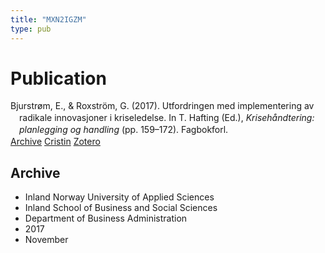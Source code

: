 ```yaml
---
title: "MXN2IGZM"
type: pub
---
```

<h1>Publication</h1>
<article id="csl-bib-container-MXN2IGZM" class="csl-bib-container">
  <div class="csl-bib-body" style="line-height: 1.35; padding-left: 1em; text-indent:-1em;">
  <div class="csl-entry">Bjurstr&#xF8;m, E., &amp; Roxstr&#xF6;m, G. (2017). Utfordringen med implementering av radikale innovasjoner i kriseledelse. In T. Hafting (Ed.), <i>Kriseh&#xE5;ndtering: planlegging og handling</i> (pp. 159&#x2013;172). Fagbokforl.</div>
</div>
  <div class="csl-bib-buttons">
    <a href="#taxonomy-article-MXN2IGZM" class="csl-bib-button">Archive</a>
    <a href alt="Cristin URL" class="csl-bib-button">Cristin</a>
    <a href alt="Zotero URL" class="csl-bib-button">Zotero</a>
  </div>
  <div id="csl-bib-meta-container-MXN2IGZM"></div>
</article>
<div id="csl-bib-meta-MXN2IGZM" class="csl-bib-meta">
  <article id="taxonomy-article-MXN2IGZM" class="taxonomy-article">
    <h1>Archive</h1>
    <ul>
      <li>Inland Norway University of Applied Sciences</li>
      <li>Inland School of Business and Social Sciences</li>
      <li>Department of Business Administration</li>
      <li>2017</li>
      <li>November</li>
    </ul>
  </article>
</div>
